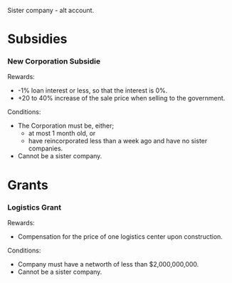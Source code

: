 Sister company - alt account.

# Subsidies

### New Corporation Subsidie
  Rewards:
  - -1% loan interest or less, so that the interest is 0%. 
  - +20 to 40% increase of the sale price when selling to the government.

  Conditions:
  - The Corporation must be, either;
    - at most 1 month old, or
    - have reincorporated less than a week ago and have no sister companies.
  - Cannot be a sister company.

# Grants

### Logistics Grant
  Rewards:
  - Compensation for the price of one logistics center upon construction.

  Conditions:
  - Company must have a networth of less than $2,000,000,000.
  - Cannot be a sister company.
